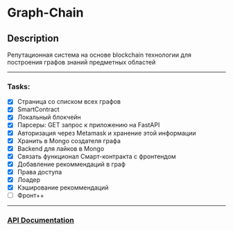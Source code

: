 # Graph-Chain

## Description
Репутационная система на основе blockchain технологии для построения графов знаний предметных областей

___

### Tasks:
- [x] Страница со списком всех графов
- [x] SmartContract
- [x] Локальный блокчейн
- [x] Парсеры: GET запрос к приложению на FastAPI
- [x] Авторизация через Metamask и хранение этой информации
- [x] Хранить в Mongo создателя графа
- [x] Backend для лайков в Mongo
- [x] Связать функционал Смарт-контракта с фронтендом
- [x] Добавление рекоммендаций в граф
- [x] Права доступа
- [x] Лоадер
- [x] Кэширование рекоммендаций
- [ ] Фронт++

___

### [API Documentation](https://github.com/mshrnv/graph-chain/blob/main/docs/API.md)
